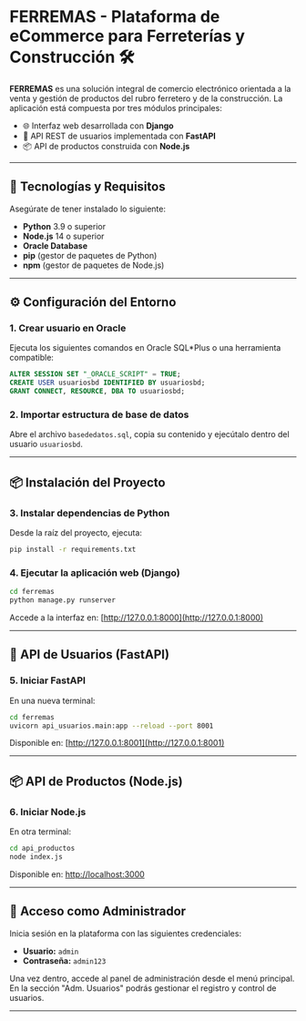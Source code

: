 # FERREMAS - Plataforma de eCommerce para Ferreterías y Construcción 🛠️

**FERREMAS** es una solución integral de comercio electrónico orientada a la venta y gestión de productos del rubro ferretero y de la construcción. La aplicación está compuesta por tres módulos principales:

- 🌐 Interfaz web desarrollada con **Django**
- 🔐 API REST de usuarios implementada con **FastAPI**
- 📦 API de productos construida con **Node.js**

---

## 🚀 Tecnologías y Requisitos

Asegúrate de tener instalado lo siguiente:

- **Python** 3.9 o superior  
- **Node.js** 14 o superior  
- **Oracle Database**  
- **pip** (gestor de paquetes de Python)  
- **npm** (gestor de paquetes de Node.js)

---

## ⚙️ Configuración del Entorno

### 1. Crear usuario en Oracle

Ejecuta los siguientes comandos en Oracle SQL*Plus o una herramienta compatible:

```sql
ALTER SESSION SET "_ORACLE_SCRIPT" = TRUE;
CREATE USER usuariosbd IDENTIFIED BY usuariosbd;
GRANT CONNECT, RESOURCE, DBA TO usuariosbd;
```

### 2. Importar estructura de base de datos

Abre el archivo `basededatos.sql`, copia su contenido y ejecútalo dentro del usuario `usuariosbd`.

---

## 📦 Instalación del Proyecto

### 3. Instalar dependencias de Python

Desde la raíz del proyecto, ejecuta:

```bash
pip install -r requirements.txt
```

### 4. Ejecutar la aplicación web (Django)

```bash
cd ferremas
python manage.py runserver
```

Accede a la interfaz en: [http://127.0.0.1:8000](http://127.0.0.1:8000)

---

## 🔐 API de Usuarios (FastAPI)

### 5. Iniciar FastAPI

En una nueva terminal:

```bash
cd ferremas
uvicorn api_usuarios.main:app --reload --port 8001
```

Disponible en: [http://127.0.0.1:8001](http://127.0.0.1:8001)

---

## 📦 API de Productos (Node.js)

### 6. Iniciar Node.js

En otra terminal:

```bash
cd api_productos
node index.js
```

Disponible en: [http://localhost:3000](http://localhost:3000)

---

## 👤 Acceso como Administrador

Inicia sesión en la plataforma con las siguientes credenciales:

- **Usuario:** `admin`  
- **Contraseña:** `admin123`

Una vez dentro, accede al panel de administración desde el menú principal. En la sección "Adm. Usuarios" podrás gestionar el registro y control de usuarios.

---

